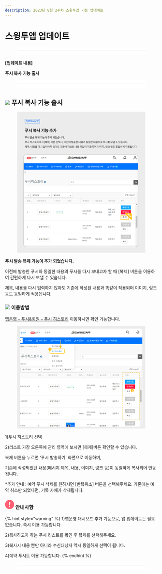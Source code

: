 ```yaml
---
description: 2023년 8월 2주차 스윙투앱 기능 업데이트
---
```


# 스윙투앱 업데이트

<figure><img src=".gitbook/assets/구분선 (1) (1).PNG" alt=""><figcaption></figcaption></figure>

﻿**\[업데이트 내용]**

**푸시 복사 기능 출시**

<figure><img src=".gitbook/assets/구분선 (1) (1).PNG" alt=""><figcaption></figcaption></figure>

## ![](https://wp.swing2app.co.kr/wp-content/uploads/2018/09/%EB%8B%A8%EB%9D%BD1-1.png) **푸시 복사 기능 출시**

<figure><img src=".gitbook/assets/푸시복제.png" alt=""><figcaption></figcaption></figure>

**푸시 발송 복제 기능이 추가 되었습니다.**

이전에 발송한 푸시와 동일한 내용의 푸시를 다시 보내고자 할 때 \[복제] 버튼을 이용하여 간편하게 다시 보낼 수 있습니다.

제목, 내용을 다시 입력하지 않아도 기존에 작성된 내용과 똑같이 적용되며 이미지, 링크 등도 동일하게 적용됩니다.





### ![](https://ncdn2.swing2app.co.kr/public/swing\_notice\_editor\_attach/10532101/20233803.png) **이용방법**

[앱운영 – 푸시&회원 – 푸시 히스토리](http://www.swing2app.co.kr/view/push\_list) 이동하시면 확인 가능합니다.

<figure><img src=".gitbook/assets/푸시복제1.png" alt=""><figcaption></figcaption></figure>

1\)푸시 히스토리 선택

2\)리스트 가장 오른쪽에 관리 영역에 보시면 \[복제]버튼 확인할 수 있습니다.

복제 버튼을 누르면 ‘푸시 발송하기’ 화면으로 이동하며,&#x20;

기존에 작성되었던 내용(메시지 제목, 내용, 이미지, 링크 등)이 동일하게 복사되어 연동됩니다.

\*추가 안내 : 예약 푸시 삭제를 원하시면 \[반복취소] 버튼을 선택해주세요. 기존에는 예약 취소만 되었다면, 기록 자체가 삭제됩니다.&#x20;





### ![](<.gitbook/assets/warning-(2) (1).png>) 안내사항

{% hint style="warning" %}
1\)앱운영 대시보드 추가 기능으로, 앱 업데이트는 필요 없습니다. 즉시 이용 가능합니다.

2\)복사하고자 하는 푸시 리스트를 확인 후 복제를 선택해주세요.

3\)복사시 내용 뿐만 아니라 수신대상자 역시 동일하게 선택이 됩니다.&#x20;

4\)예약 푸시도 이용 가능합니다.&#x20;
{% endhint %}

<figure><img src=".gitbook/assets/구분선 (1) (1).PNG" alt=""><figcaption></figcaption></figure>

